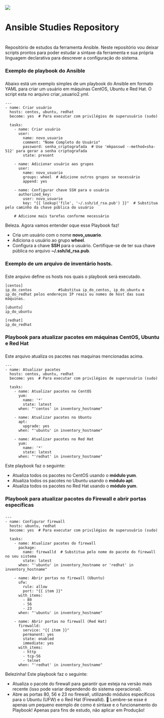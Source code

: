 ![](https://i0.wp.com/blog.knoldus.com/wp-content/uploads/2017/10/ansible_logo.png?fit=1800%2C514&ssl=1)
# Ansible Studies Repository<h1>
Repositório de estudos da ferramenta Ansible. Neste repositório vou deixar scripts prontos para poder estudar a sintaxe da ferramenta e sua própria linguagem declarativa para descrever a configuração do sistema.

### Exemplo de playbook do Ansible <h3>
Abaixo está um exemplo simples de um playbook do Ansible em formato YAML para criar um usuário em máquinas CentOS, Ubuntu e Red Hat. O script esta no arquivo criar_usuario2.yml.

~~~YML
---
- name: Criar usuário
  hosts: centos, ubuntu, redhat
  become: yes  # Para executar com privilégios de superusuário (sudo)

  tasks:
    - name: Criar usuário
      user:
        name: novo_usuario
        comment: "Nome Completo do Usuário"
        password: senha_criptografada  # Use 'mkpasswd --method=sha-512' para gerar a senha criptografada
        state: present

    - name: Adicionar usuário aos grupos
      user:
        name: novo_usuario
        groups: wheel  # Adicione outros grupos se necessário
        append: yes

    - name: Configurar chave SSH para o usuário
      authorized_key:
        user: novo_usuario
        key: "{{ lookup('file', '~/.ssh/id_rsa.pub') }}"  # Substitua pelo caminho da chave pública do usuário

    # Adicione mais tarefas conforme necessário
~~~~

Beleza. Agora vamos entender oque esse Playbook faz! 

* Cria um usuário com o nome **novo_usuario**.
* Adiciona o usuário ao grupo **wheel**.
* Configura a chave **SSH** para o usuário. Certifique-se de ter sua chave pública no arquivo **~/.ssh/id_rsa.pub**.

### Exemplo de um arquivo de inventário hosts.<h3>
Este arquivo define os hosts nos quais o playbook será executado.
~~~YML
[centos]
ip_do_centos            #Substitua ip_do_centos, ip_do_ubuntu e ip_do_redhat pelos endereços IP reais ou nomes de host das suas máquinas. 

[ubuntu]
ip_do_ubuntu

[redhat]
ip_do_redhat

~~~
### Playbook para atualizar pacotes em máquinas CentOS, Ubuntu e Red Hat  <h3>
Este arquivo atualiza os pacotes nas maquinas mencionadas acima.
~~~YML
---
- name: Atualizar pacotes
  hosts: centos, ubuntu, redhat
  become: yes  # Para executar com privilégios de superusuário (sudo)

  tasks:
    - name: Atualizar pacotes no CentOS
      yum:
        name: '*'
        state: latest
      when: "'centos' in inventory_hostname"

    - name: Atualizar pacotes no Ubuntu
      apt:
        upgrade: yes
      when: "'ubuntu' in inventory_hostname"

    - name: Atualizar pacotes no Red Hat
      yum:
        name: '*'
        state: latest
      when: "'redhat' in inventory_hostname"
~~~
Este playbook faz o seguinte:
* Atualiza todos os pacotes no CentOS usando o **módulo yum**.
* Atualiza todos os pacotes no Ubuntu usando o **módulo apt**.
*  Atualiza todos os pacotes no Red Hat usando o **módulo yum**.
### Playbook para atualizar pacotes do Firewall e abrir portas específicas <h3>
~~~YML
---
- name: Configurar firewall
  hosts: ubuntu, redhat
  become: yes  # Para executar com privilégios de superusuário (sudo)

  tasks:
    - name: Atualizar pacotes do firewall
      package:
        name: firewalld  # Substitua pelo nome do pacote do firewall no seu sistema
        state: latest
      when: "'ubuntu' in inventory_hostname or 'redhat' in inventory_hostname"

    - name: Abrir portas no firewall (Ubuntu)
      ufw:
        rule: allow
        port: "{{ item }}"
      with_items:
        - 80
        - 56
        - 23
      when: "'ubuntu' in inventory_hostname"

    - name: Abrir portas no firewall (Red Hat)
      firewalld:
        service: "{{ item }}"
        permanent: yes
        state: enabled
        immediate: yes
      with_items:
        - http
        - tcp-56
        - telnet
      when: "'redhat' in inventory_hostname"
~~~
Belezinha! Este playbook faz o seguinte:
* Atualiza o pacote do firewall para garantir que esteja na versão mais recente (isso pode variar dependendo do sistema operacional).
* Abre as portas 80, 56 e 23 no firewall, utilizando módulos específicos para o Ubuntu (UFW) e o Red Hat (Firewalld).
💾 Lembre-se esse é apenas um pequeno exemplo de como é sintaxe e o funcionamento do Playbook! Apenas para fins de estudo, não aplicar em Produção!
